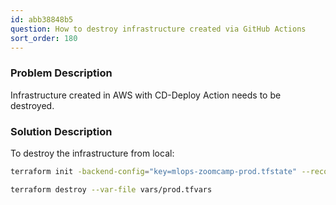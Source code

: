 ```yaml
---
id: abb38848b5
question: How to destroy infrastructure created via GitHub Actions
sort_order: 180
---
```


### Problem Description

Infrastructure created in AWS with CD-Deploy Action needs to be destroyed.

### Solution Description

To destroy the infrastructure from local:

```bash
terraform init -backend-config="key=mlops-zoomcamp-prod.tfstate" --reconfigure
```

```bash
terraform destroy --var-file vars/prod.tfvars
```